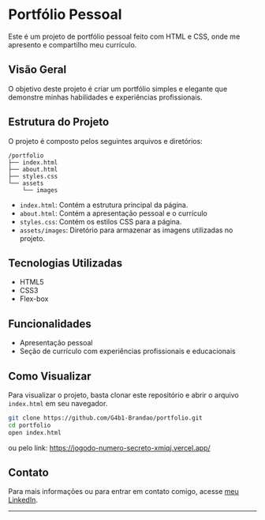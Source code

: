 # Portfólio Pessoal

Este é um projeto de portfólio pessoal feito com HTML e CSS, onde me apresento e compartilho meu currículo.

## Visão Geral

O objetivo deste projeto é criar um portfólio simples e elegante que demonstre minhas habilidades e experiências profissionais.

## Estrutura do Projeto

O projeto é composto pelos seguintes arquivos e diretórios:

```
/portfolio
├── index.html
├── about.html
├── styles.css
└── assets
    └── images
```

- `index.html`: Contém a estrutura principal da página.
- `about.html`: Contém a apresentação pessoal e o currículo
- `styles.css`: Contém os estilos CSS para a página.
- `assets/images`: Diretório para armazenar as imagens utilizadas no projeto.

## Tecnologias Utilizadas

- HTML5
- CSS3
- Flex-box

## Funcionalidades

- Apresentação pessoal
- Seção de currículo com experiências profissionais e educacionais

## Como Visualizar

Para visualizar o projeto, basta clonar este repositório e abrir o arquivo `index.html` em seu navegador.

```bash
git clone https://github.com/G4b1-Brandao/portfolio.git
cd portfolio
open index.html
```
 ou pelo link: https://jogodo-numero-secreto-xmiqj.vercel.app/
 

## Contato

Para mais informações ou para entrar em contato comigo, acesse [meu LinkedIn]([(https://www.linkedin.com/in/gabrielle-brandao0/)).

---

